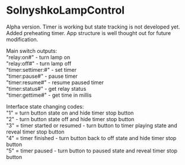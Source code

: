 # SolnyshkoLampControl
Alpha version. Timer is working but state tracking is not developed yet. Added preheating timer. App structure is well thought out for future modification.

Main switch outputs: <br>
  "relay:on#" - turn lamp on <br>
  "relay:off#" - turn lamp off<br>
  "timer:settimer:<seconds>#" - set timer<br>
  "timer:pause#" - pause timer<br>
  "timer:resume#" - resume paused timer<br>
  "timer:status#" - get relay status<br>
  "timer:gettime#" - get time in millis<br>
  
Interface state changing codes:<br>
  "1" = turn button state on and hide timer stop button<br>
  "2" - turn button state off and hide timer stop button<br>
  "3" = timer started or resumed - turn button to timer playing state and reveal timer stop button<br>
  "4" = timer finished - turn button back to off state and hide timer stop button<br>
  "5" = timer paused - turn button to paused state and reveal timer stop button<br>
  
  
